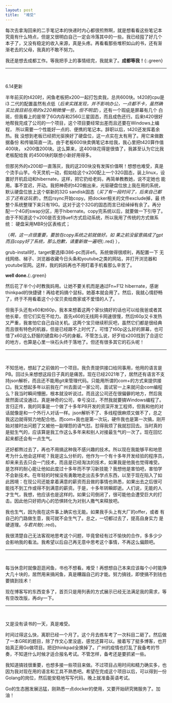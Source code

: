 ```yaml
---
layout: post
title:  "难受"
---
```


每次去拿淘回来的二手笔记本的快递时内心都很煎熬啊，就是想看看这些笔记本
究竟有什么特点，但是又很明白自己一定会冷落其中的一些。我已经囤了好几个
本子了，又没有稳定的收入来源，真是头疼。再看看那些堆积如山的书，还有渐
渐老去的父母，我真的不敢不努力。

我还是想去成都工作。等我把手上的事情结完，我就来了。**成都等我！**{:.green}

---
<br />

6.14更新

半年前买的t420时，闲鱼老板把x200一起打包卖我，总共600块。t420的cpu是i3
二代的配置虽然有点低（*后来实践发现，并不影响办公，一点都不卡，虽然确
实比我目前在用的x220稍微慢一些，但不明显*），还有一个瑕疵是屏幕有几个
白斑，但我看上的是带了6G内存和256G三星固态，而且成色还行。后来t420很好
地帮我完成了公司的一个项目，这个项目要经常出差而且还要在Windows上编程，
所以需要一个性能好一点的、便携的笔记本。辞职以后，t420还发挥着余热。我
没想到老板已经把光驱换好了硬盘位，这一点实在太有用了。用它来做数据备份
和传输简直一流。由于老板600块卖俩笔记本给我，我心里把t420算作值400块，
x200值200块。这么算来，这400块花得是很值了，我甚至认为它比我老板配给我
的4500块的联想小新好用得多。

但那另外的x200却一直落灰，我的这200块没有发挥价值啊！想想也难受，真是
个烫手山芋。今天灵机一动，假如给这个x200配上一个32G固态，装上linux，设
置好开机启动和hibernate，这样，把它扔给老妈，再简单教教她，说不定她也
能用。事不宜迟，开动。我把神奇的t420搬出来，光驱硬盘位放上我在用的系统，
默认硬盘位放上这个崭新的32G sandisk固态（*买了有一段时间了，后来自己都
忘了还有这玩意*）。然后rsync开始copy。把docker相关的文件exclude掉，最
终整个系统整理下来只有19G。这对于这个32G的固态而言已经绰绰有余了。再分
配一个4G的swap分区，用于hibernate。copy完系统以后，就要做一下引导了。
由于不知道这个x200是否支持uefi方式启动系统，所以我用了传统的方式做系统：
硬盘采用MBR分区表格式；

（*啊，这一点很重要，要放在copy系统之前就做好。如
果之前没留意搞成了gpt而且copy好了系统，那么抱歉，请重新做一遍吧*{:.red} ），

grub-install时，target要选择i386-pc而非efi。系统做得很顺利，再配置一下
无线网络、梯子、浏览器收藏今日头条和youtube之类的网站，并打开浏览器和
youtube官网。这样，我的妈妈再也不用盯着手机看那么辛苦了。

**well done.**{:.green}

然后花了半个小时教我妈用。让她不要关机而是通过Fn+F12 hibernate，感谢
thinkpad的快捷键！再给老妈搞个鼠标。她基本就会用了。然后，我就心情舒畅
了，终于不用看着这个小宝贝卖给商家或不爱惜的人了。

但我手头还有x60和t60p，我本来想着这两个家伙搞好的话也可以给我爸或者其
他长辈，但它们实在不给力。首先x60的无线网卡网速很慢，然后t60p又卡发热
又严重，我害怕它自己自动关机。这两个宝贝继续积灰吧，虽然它们都是很经典
而且很有特色的机器，但是已经跟不上时代了。可惜了t60p这么好的屏幕，也可
惜了x60这么舒服的键盘和小巧的身躯。不管怎么说，好歹给x200找到了合适它
的地方，也算是心里一块石头终于落地了。但还有很多其它的石头呢！

---
<br />

不知恁地，想起了之前做的一个项目。我负责提供接口给同事用，他用的语言是
PB。回过头来想想这段日子真的是痛苦。现在已经2021年了，居然还有语言不支
持json解析，而且还不能用git来管理代码。只能用所谓的com+的方式来提供接
口。我又想起多年以前我在广州去面试一家公司，面试官一上来就问会com编程
么？我当时瞬间懵圈，根本就没听说过。而且这公司还在很偏僻的地方，然后我
居然面试没通过。真是神奇的公司，幸亏没过，不然我就要搞Windows编程了。
言归正传，我的同事是一个做了十多年PB开发的资深开发工程师，但我和他的对
话就像是和一个外行人对话一样。json解析不了、多线程很麻烦又做不了，总之
我这边就得努力地配合他。而com+我也是第一次玩，硬件我也是第一次搞，刚开
始对接时出问题了又被他一副埋怨的语气怼。怼得我烦了我就怼回去。当时真的
是挺生气的，应该算是我工作这么多年来和别人对接最生气的一次了。现在回忆
起来都还会有一点生气。

还好都熬过去了，再也不用搞这种我不感兴趣的技术。所以现在我能够平和地思
考为什么他会这样呢？我是这么分析的，他作为一个有十多年开发经验的程序员，
却来来去去只会一门技术，而且是已经淘汰的技术，如果我是他我也觉得难受。
是怎样的耐心能让他如此度过十多年而不学习新技能？我想他是害怕吧，害怕学
不会新技术。在年轻的时候没有勇敢地走出去多学点东西，以至于现在陷入了如
此困境：在现公司还能拿着满意的薪资而且做的事情也熟悉，如果出去之后很可
能找不到工作或得不到满意的薪资。于是，十多年转瞬即逝。人们说，无能的人
才生气，我想，他应该也是这样的。如果公司倒闭了，很可能他会遭受巨大的打
击。因此他只好把内心的恐惧转化为对别人撒气来释放吧。

我也生气，因为我在这件事上确实也无能。如果我手头上有大厂的offer，或者
有自己的门路做生意，我可就不会生气了。总之，一切都过去了，提高自身实力
是硬道理。*与君共勉*{:.red}。

我很清楚自己无法客观地思考这个问题，毕竟曾经有过不愉快的合作，多多少少
会影响我的看法。我希望以后自己再无意中思考这个事情，不再这么偏颇吧。

---
<br />

每当休息时就像逛逛闲鱼，书也不想看。难受！再想想自己本来应该每个小时能挣大几十块的，居然用来搞闲鱼，真是糟蹋自己的才能。努力搞钱，即使搞不到钱也要搞到技术！

现在博客写的东西变多了，首页只是用列表的方式展示已经无法满足我的需求，等有空改改版，再diy一下。

---
<br />

又是没有读书的一天，真是难受。

时间过得这么快，离职已经一个月了。这个月去练车考了一次科目二砸了。然后做了一本GRE的题目，除了作文心里没底，感觉还算可以。接着写了挺多博客，也开始真正用Go做项目。把旧thinkpad全换掉了。广州的疫情也打乱了我备考的节奏，不知道什么时候才适合报名考试。不管怎样，备考还是要抓紧一些。

我知道搞钱很重要，也想多接一些项目来做。不过项目占用时间和精力确实多，也因为我对现在用的语言和工具不熟悉吧。希望在完成这个项目以后，可以得到一份Golang的岗位，然后能安稳地写写代码，晚上就准备英语考试。

Go的生态圈发展迅猛，刚熟悉一点docker的使用，又要开始研究微服务了。加油！

